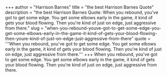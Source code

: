 +++
author = "Harrison Barnes"
title = "the best Harrison Barnes Quote"
description = "the best Harrison Barnes Quote: When you rebound, you've got to get some edge. You get some elbows early in the game, it kind of gets your blood flowing. Then you're kind of just on edge, just aggressive from there."
slug = "when-you-rebound-youve-got-to-get-some-edge-you-get-some-elbows-early-in-the-game-it-kind-of-gets-your-blood-flowing-then-youre-kind-of-just-on-edge-just-aggressive-from-there"
quote = '''When you rebound, you've got to get some edge. You get some elbows early in the game, it kind of gets your blood flowing. Then you're kind of just on edge, just aggressive from there.'''
+++
When you rebound, you've got to get some edge. You get some elbows early in the game, it kind of gets your blood flowing. Then you're kind of just on edge, just aggressive from there.
